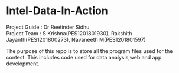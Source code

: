 # Intel-Data-In-Action
Project Guide : Dr Reetinder Sidhu
<br>
Project Team : S Krishna(PES1201801930), Rakshith Jayanth(PES1201800273), Navaneeth M(PES1201801597)

The purpose of this repo is to store all the program files used for the contest. This includes code used for data analysis,web and app development.
